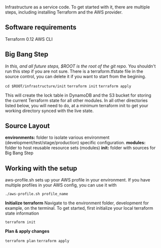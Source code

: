 Infrastructure as a service code. To get started with it, there are multiple steps, including installing Terraform and the AWS provider. 

## Software requirements
Terraform 0.12
AWS CLI

## Big Bang Step

*In this, and all future steps, $ROOT is the root of the git repo.*
You shouldn't run this step if you are not sure. There is a terraform.tfstate file in the source control, you can delete it if you want 
to start from the begining.

```cd $ROOT/infrastructure/init``` 
```terraform init``` 
```terraform apply``` 

This will create the lock table in DynamoDB and the S3 bucket for storing the current Terraform state for all other modules. In all other directories listed below, you will need to do, at a minimum terraform init to get your working directory synced with the live state.

## Source Layout

**environments:** folder to isolate various environment (development/test/stage/production) specific configuration.
**modules:** folder to host reusable resource sets (modules)
**init:** folder with sources for Big Bang Step

## Working with the setup

aws-profile.sh sets up your AWS profile in your environment. If you have multiple profiles in your AWS config, you can use it with 

 ```./aws-profile.sh profile_name```

**Initialize terraform**
Navigate to the environment folder, development for example, on the terminal.
To get started, first initialize your local terraform state information

```terraform init```

**Plan & apply changes**

```terraform plan```
```terraform apply```